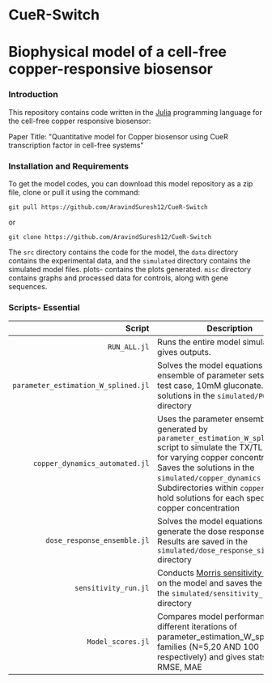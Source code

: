 # CueR-Switch

# Biophysical model of a cell-free copper-responsive biosensor

### Introduction
This repository contains code written in the [Julia](https://www.julialang.org) programming language for the cell-free copper responsive biosensor: 

Paper Title: "Quantitative model for Copper biosensor using CueR transcription factor in cell-free systems"


### Installation and Requirements

To get the model codes, you can download this model repository as a zip file, clone or pull it using the command:

	git pull https://github.com/AravindSuresh12/CueR-Switch
or

	git clone https://github.com/AravindSuresh12/CueR-Switch

The ``src`` directory contains the code for the model, the ``data`` directory contains the experimental data, and the ``simulated`` directory contains the simulated model files. plots- contains the plots generated. ``misc`` directory contains graphs and processed data for controls, along with gene sequences. 

### Scripts- Essential
Script | Description
---: | ---
``RUN_ALL.jl`` | Runs the entire model simulation and gives outputs. 
``parameter_estimation_W_splined.jl`` | Solves the model equations for the ensemble of parameter sets for the test case, 10mM gluconate. Saves solutions in the ``simulated/POETS`` directory
``copper_dynamics_automated.jl`` | Uses the parameter ensemble generated by ``parameter_estimation_W_splined.jl`` script to simulate the TX/TL dynamics for varying copper concentrations. Saves the solutions in the ``simulated/copper_dynamics`` directory. Subdirectories within ``copper_dynamics`` hold solutions for each specified copper concentration
``dose_response_ensemble.jl`` | Solves the model equations to generate the dose response curve. Results are saved in the ``simulated/dose_response_simulations`` directory
``sensitivity_run.jl`` | Conducts [Morris sensitivity analysis](https://doi.org/10.2307%2F1269043) on the model and saves the results in the ``simulated/sensitivity_results`` directory
``Model_scores.jl``| Compares model performance for different iterations of parameter_estimation_W_splined.jl families (N=5,20 AND 100 respectively) and gives stats like RMSE, MAE 

